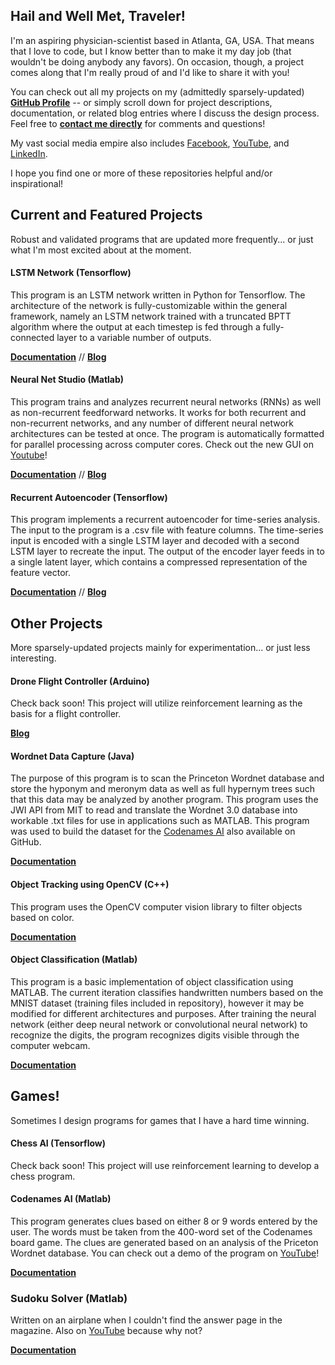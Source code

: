 ## Hail and Well Met, Traveler!

I'm an aspiring physician-scientist based in Atlanta, GA, USA. That means that I love to code, but I know better than to make it my day job (that wouldn't be doing anybody any favors). On occasion, though, a project comes along that I'm really proud of and I'd like to share it with you! 

You can check out all my projects on my (admittedly sparsely-updated) **[GitHub Profile](https://github.com/jonzia)** -- or simply scroll down for project descriptions, documentation, or related blog entries where I discuss the design process. Feel free to **[contact me directly](https://www.jonzia.me)** for comments and questions!

My vast social media empire also includes [Facebook](https://www.facebook.com/jonathanzia), [YouTube](https://www.youtube.com/channel/UCYiktVuCaENeUPtyB5fBQuw/featured?disable_polymer=1), and [LinkedIn](https://www.linkedin.com/in/jonathanzia/).

I hope you find one or more of these repositories helpful and/or inspirational!


## Current and Featured Projects
Robust and validated programs that are updated more frequently... or just what I'm most excited about at the moment.

#### LSTM Network (Tensorflow)
This program is an LSTM network written in Python for Tensorflow. The architecture of the network is fully-customizable within the general framework, namely an LSTM network trained with a truncated BPTT algorithm where the output at each timestep is fed through a fully-connected layer to a variable number of outputs.

**[Documentation](https://jonzia.github.io/LSTM_Network/)** // **[Blog](https://www.jonzia.me/projects/lstm-tensorflow)**

#### Neural Net Studio (Matlab)
This program trains and analyzes recurrent neural networks (RNNs) as well as non-recurrent feedforward networks. It works for both recurrent and non-recurrent networks, and any number of different neural network architectures can be tested at once. The program is automatically formatted for parallel processing across computer cores. Check out the new GUI on [Youtube](https://www.youtube.com/watch?v=WBxCHDFzexQ)!

**[Documentation](https://jonzia.github.io/NeuralNetStudio/)** // **[Blog](https://www.jonzia.me/projects/neural-net-studio)**

#### Recurrent Autoencoder (Tensorflow)
This program implements a recurrent autoencoder for time-series analysis. The input to the program is a .csv file with feature columns. The time-series input is encoded with a single LSTM layer and decoded with a second LSTM layer to recreate the input. The output of the encoder layer feeds in to a single latent layer, which contains a compressed representation of the feature vector.

**[Documentation](https://jonzia.github.io/Recurrent_Autoencoder/)** // **[Blog](https://www.jonzia.me/projects/recurrent-autoencoder)**

## Other Projects
More sparsely-updated projects mainly for experimentation... or just less interesting.

#### Drone Flight Controller (Arduino)
Check back soon! This project will utilize reinforcement learning as the basis for a flight controller.

**[Blog](https://www.jonzia.me/projects/flight-controller)**

#### Wordnet Data Capture (Java)
The purpose of this program is to scan the Princeton Wordnet database and store the hyponym and meronym data as well as full hypernym trees such that this data may be analyzed by another program. This program uses the JWI API from MIT to read and translate the Wordnet 3.0 database into workable .txt files for use in applications such as MATLAB. This program was used to build the dataset for the [Codenames AI](https://github.com/jonzia/Codenames) also available on GitHub.

**[Documentation](https://jonzia.github.io/WordnetDataCapture/)**

#### Object Tracking using OpenCV (C++)
This program uses the OpenCV computer vision library to filter objects based on color.

**[Documentation](https://jonzia.github.io/ObjectTracking/)**

#### Object Classification (Matlab)
This program is a basic implementation of object classification using MATLAB. The current iteration classifies handwritten numbers based on the MNIST dataset (training files included in repository), however it may be modified for different architectures and purposes. After training the neural network (either deep neural network or convolutional neural network) to recognize the digits, the program recognizes digits visible through the computer webcam.

**[Documentation](https://jonzia.github.io/ObjectClassification/)**

## Games!
Sometimes I design programs for games that I have a hard time winning.

#### Chess AI (Tensorflow)
Check back soon! This project will use reinforcement learning to develop a chess program.

#### Codenames AI (Matlab)
This program generates clues based on either 8 or 9 words entered by the user. The words must be taken from the 400-word set of the Codenames board game. The clues are generated based on an analysis of the Priceton Wordnet database. You can check out a demo of the program on [YouTube](https://youtu.be/yX2YkhvAtM4)!

**[Documentation](https://jonzia.github.io/Codenames/)**

### Sudoku Solver (Matlab)
Written on an airplane when I couldn't find the answer page in the magazine. Also on [YouTube](https://youtu.be/QC-4RXylWQ0) because why not?

**[Documentation](https://jonzia.github.io/Sudoku/)**
